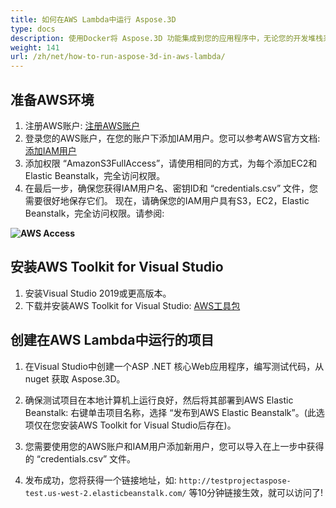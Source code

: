 ```yaml
---
title: 如何在AWS Lambda中运行 Aspose.3D
type: docs
description: 使用Docker将 Aspose.3D 功能集成到您的应用程序中，无论您的开发堆栈采用何种技术。了解如何在Docker容器中使用 Aspose.3D
weight: 141
url: /zh/net/how-to-run-aspose-3d-in-aws-lambda/
---
```

## 准备AWS环境

1. 注册AWS账户:
[注册AWS账户](https://aws.amazon.com/)
1. 登录您的AWS账户，在您的账户下添加IAM用户。您可以参考AWS官方文档:
[添加IAM用户](https://docs.aws.amazon.com/IAM/latest/UserGuide/getting-started_create-admin-group.html)
1. 添加权限 “AmazonS3FullAccess”，请使用相同的方式，为每个添加EC2和Elastic Beanstalk，完全访问权限。
1. 在最后一步，确保您获得IAM用户名、密钥ID和 “credentials.csv” 文件，您需要很好地保存它们。
现在，请确保您的IAM用户具有S3，EC2，Elastic Beanstalk，完全访问权限。请参阅:
   
**![AWS Access](AwsAccess.png)**

## 安装AWS Toolkit for Visual Studio

1. 安装Visual Studio 2019或更高版本。
1. 下载并安装AWS Toolkit for Visual Studio:
[AWS工具包](https://aws.amazon.com/visualstudio/)

## 创建在AWS Lambda中运行的项目

1. 在Visual Studio中创建一个ASP .NET 核心Web应用程序，编写测试代码，从 nuget 获取 Aspose.3D。

1. 确保测试项目在本地计算机上运行良好，然后将其部署到AWS Elastic Beanstalk:
右键单击项目名称，选择 “发布到AWS Elastic Beanstalk”。(此选项仅在您安装AWS Toolkit for Visual Studio后存在)。
1. 您需要使用您的AWS账户和IAM用户添加新用户，您可以导入在上一步中获得的 “credentials.csv” 文件。
1. 发布成功，您将获得一个链接地址，如: `http://testprojectaspose-test.us-west-2.elasticbeanstalk.com/`
等10分钟链接生效，就可以访问了!
